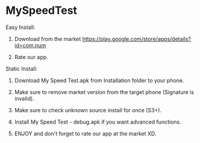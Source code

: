 MySpeedTest
===========
Easy Install:

  1) Download from the market https://play.google.com/store/apps/details?id=com.num

  2) Rate our app.

Static Install:
 
  1) Download My Speed Test.apk from Installation folder to your phone. 
 
  2) Make sure to remove market version from the target phone (Signature is invalid).
 
  3) Make sure to check unknown source install for once (S3+). 
 
  4) Install My Speed Test - debug.apk if you want advanced functions.
 
  5) ENJOY and don't forget to rate our app at the market XD.
 

